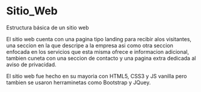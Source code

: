 # Sitio_Web
Estructura básica de un sitio web

El sitio web cuenta con una pagina tipo landing para recibir alos visitantes, una seccion en la que descripe a la empresa asi como otra seccion enfocada en los servicios que esta misma ofrece e informacion adicional, tambien cuneta con una seccion de contacto y una pagina extra dedicada al aviso de privacidad. 

El sitio web fue hecho en su mayoria con HTML5, CSS3 y JS vanilla pero tambien se usaron herraminetas como Bootstrap y JQuey.
